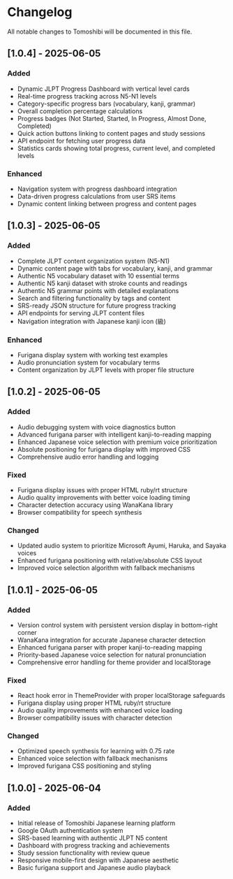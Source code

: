 # Changelog

All notable changes to Tomoshibi will be documented in this file.

## [1.0.4] - 2025-06-05

### Added
- Dynamic JLPT Progress Dashboard with vertical level cards
- Real-time progress tracking across N5-N1 levels
- Category-specific progress bars (vocabulary, kanji, grammar)
- Overall completion percentage calculations
- Progress badges (Not Started, Started, In Progress, Almost Done, Completed)
- Quick action buttons linking to content pages and study sessions
- API endpoint for fetching user progress data
- Statistics cards showing total progress, current level, and completed levels

### Enhanced
- Navigation system with progress dashboard integration
- Data-driven progress calculations from user SRS items
- Dynamic content linking between progress and content pages

## [1.0.3] - 2025-06-05

### Added
- Complete JLPT content organization system (N5-N1)
- Dynamic content page with tabs for vocabulary, kanji, and grammar
- Authentic N5 vocabulary dataset with 10 essential terms
- Authentic N5 kanji dataset with stroke counts and readings
- Authentic N5 grammar points with detailed explanations
- Search and filtering functionality by tags and content
- SRS-ready JSON structure for future progress tracking
- API endpoints for serving JLPT content files
- Navigation integration with Japanese kanji icon (級)

### Enhanced
- Furigana display system with working test examples
- Audio pronunciation system for vocabulary terms
- Content organization by JLPT levels with proper file structure

## [1.0.2] - 2025-06-05

### Added
- Audio debugging system with voice diagnostics button
- Advanced furigana parser with intelligent kanji-to-reading mapping
- Enhanced Japanese voice selection with premium voice prioritization
- Absolute positioning for furigana display with improved CSS
- Comprehensive audio error handling and logging

### Fixed
- Furigana display issues with proper HTML ruby/rt structure
- Audio quality improvements with better voice loading timing
- Character detection accuracy using WanaKana library
- Browser compatibility for speech synthesis

### Changed
- Updated audio system to prioritize Microsoft Ayumi, Haruka, and Sayaka voices
- Enhanced furigana positioning with relative/absolute CSS layout
- Improved voice selection algorithm with fallback mechanisms

## [1.0.1] - 2025-06-05

### Added
- Version control system with persistent version display in bottom-right corner
- WanaKana integration for accurate Japanese character detection
- Enhanced furigana parser with proper kanji-to-reading mapping
- Priority-based Japanese voice selection for natural pronunciation
- Comprehensive error handling for theme provider and localStorage

### Fixed
- React hook error in ThemeProvider with proper localStorage safeguards
- Furigana display using proper HTML ruby/rt structure
- Audio quality improvements with enhanced voice loading
- Browser compatibility issues with character detection

### Changed
- Optimized speech synthesis for learning with 0.75 rate
- Enhanced voice selection with fallback mechanisms
- Improved furigana CSS positioning and styling

## [1.0.0] - 2025-06-04

### Added
- Initial release of Tomoshibi Japanese learning platform
- Google OAuth authentication system
- SRS-based learning with authentic JLPT N5 content
- Dashboard with progress tracking and achievements
- Study session functionality with review queue
- Responsive mobile-first design with Japanese aesthetic
- Basic furigana support and Japanese audio playback